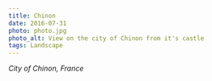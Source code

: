 ```yaml
---
title: Chinon
date: 2016-07-31
photo: photo.jpg
photo_alt: View on the city of Chinon from it's castle
tags: Landscape
---
```


_City of Chinon, France_
